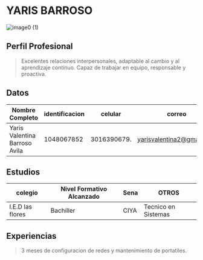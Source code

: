 # YARIS BARROSO
![image0 (1)](https://user-images.githubusercontent.com/126476940/221581132-612abe11-90bb-452f-bc42-bd2d6b41ecea.jpeg)
## Perfil Profesional
> Excelentes relaciones interpersonales, adaptable al cambio y al aprendizaje continuo. Capaz de trabajar en equipo, responsable y proactiva.
## Datos 
| **Nombre Completo** | **identificacion** | **celular** | **correo**
| ------------------- |---------------------| ----------- |----------
| Yaris Valentina Barroso Avila| 1048067852 | 3016390679. | yarisvalentina2@gmail.com
## Estudios
| **colegio** | **Nivel Formativo Alcanzado** | **Sena** | **OTROS**
|-------------|-------------------------------|----------|----------
| I.E.D las flores | Bachiller | CIYA| Tecnico en Sistemas 
## Experiencias 
> 3 meses de configuracion de redes y mantenimiento de portatiles.
